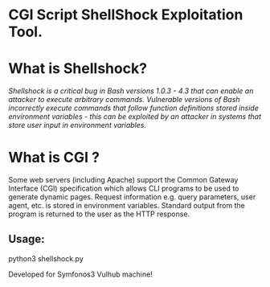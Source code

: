 # CGI Script ShellShock Exploitation Tool.

# What is Shellshock?
*Shellshock is a critical bug in Bash versions 1.0.3 - 4.3 that can enable an attacker to execute arbitrary commands.
Vulnerable versions of Bash incorrectly execute commands that follow function definitions stored inside environment variables - this can be exploited by an attacker in systems that store user input in environment variables.*

# What is CGI ?
Some web servers (including Apache) support the Common Gateway Interface (CGI) specification which allows CLI programs to be used to generate dynamic pages.
Request information e.g. query parameters, user agent, etc. is stored in environment variables. Standard output from the program is returned to the user as the HTTP response.

## Usage:
python3 shellshock.py

Developed for Symfonos3 Vulhub machine!
